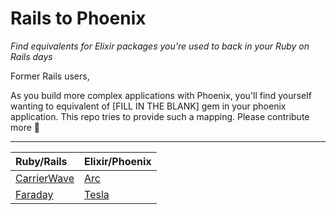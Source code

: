 # Rails to Phoenix

_Find equivalents for Elixir packages you're used to back in your Ruby on Rails days_

Former Rails users,

As you build more complex applications with Phoenix, you'll find yourself wanting to equivalent of [FILL IN THE BLANK] gem in your phoenix application. This repo tries to provide such a mapping. Please contribute more 🙌

* * *

| Ruby/Rails | Elixir/Phoenix |
| :------------- | :------------- |
| [CarrierWave](https://github.com/carrierwaveuploader/carrierwave) | [Arc](https://github.com/stavro/arc) |
| [Faraday](https://github.com/lostisland/faraday)  | [Tesla](https://github.com/teamon/tesla) |
